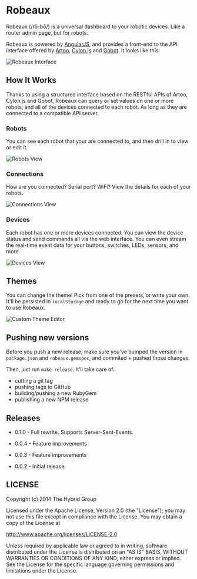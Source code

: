 # Robeaux

Robeaux (/rō-bō/) is a universal dashboard to your robotic devices. Like a router admin
page, but for robots.

Robeaux is powered by [AngularJS](http://angularjs.org/), and provides
a front-end to the API interface offered by [Artoo](http://artoo.io),
[Cylon.js](http://cylonjs.com) and [Gobot](http://gobot.io). It looks like this:

![Robeaux Interface](http://i.imgur.com/T50PhUe.png)

## How It Works

Thanks to using a structured interface based on the RESTful APIs of Artoo,
Cylon.js and Gobot, Robeaux can query or set values on one or more robots, and
all of the devices connected to each robot. As long as they are connected to
a compatible API server.

### Robots

You can see each robot that your are connected to, and then drill in to view or
edit it.

![Robots View](http://i.imgur.com/T50PhUe.png)

### Connections

How are you connected? Serial port? WiFi? View the details for each of your
robots.

![Connections View](http://i.imgur.com/OKwG3P7.png)

### Devices

Each robot has one or more devices connected. You can view the device status and
send commands all via the web interface. You can even stream the real-time
event data for your buttons, switches, LEDs, sensors, and more.

![Devices View](http://i.imgur.com/tTkyx3q.png)

## Themes

You can change the theme! Pick from one of the presets, or write your own. It'll
be persisted in `localStorage` and ready to go for the next time you want to use
Robeaux.

![Custom Theme Editor](http://i.imgur.com/5yefYn9.png)

## Pushing new versions

Before you push a new release, make sure you've bumped the version in
`package.json` and `robeaux.gemspec`, and commited + pushed those changes.

Then, just run `make release`. It'll take care of:

- cutting a git tag
- pushing tags to GitHub
- building/pushing a new RubyGem
- publishing a new NPM release

## Releases

- 0.1.0 - Full rewrite. Supports Server-Sent-Events.

- 0.0.4 - Feature improvements

- 0.0.3 - Feature improvements

- 0.0.2 - Initial release.

## LICENSE

Copyright (c) 2014 The Hybrid Group

Licensed under the Apache License, Version 2.0 (the "License"); you may not use
this file except in compliance with the License. You may obtain a copy of the
License at

   http://www.apache.org/licenses/LICENSE-2.0

Unless required by applicable law or agreed to in writing, software distributed
under the License is distributed on an "AS IS" BASIS, WITHOUT WARRANTIES OR
CONDITIONS OF ANY KIND, either express or implied. See the License for the
specific language governing permissions and limitations under the License.
